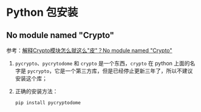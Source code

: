 # Python 包安装

## No module named "Crypto"

参考：[解释Crypto模块怎么就这么"皮"？No module named "Crypto"](https://www.cnblogs.com/fawaikuangtu123/p/9761943.html)

1. `pycrypto`、`pycrytodome` 和 `crypto` 是一个东西，`crypto` 在 python 上面的名字是 `pycrypto`，它是一个第三方库，但是已经停止更新三年了，所以不建议安装这个库；
2. 正确的安装方法：

    ```bash
    pip install pycryptodome
    ```
